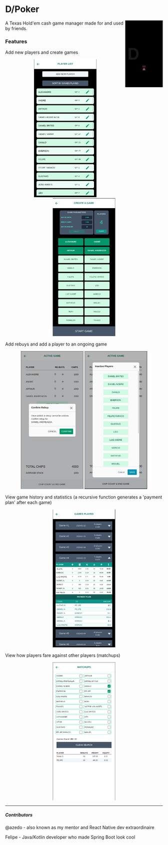 # D/Poker
<img src='./assets/output.gif' alt='animation' style='float:right' width='120'/>

A Texas Hold'em cash game manager made for and used by friends.

### Features

Add new players and create games

<p align="center">
<img src='./assets/players.png' alt='players' width='200' height='440'/>
<img src='./assets/creategame.png' alt='games' width='200' height='440'/>
</p>

Add rebuys and add a player to an ongoing game

<p align="center">
<img src='./assets/rebuy.png' alt='players' width='200' height='440'/>
<img src='./assets/addplayertogame.png' alt='games' width='200' height='440'/>
</p>

View game history and statistics (a recursive function generates a 'payment plan' after each game)
<p align="center">
  <img src='./assets/gamesplayed.png' alt='games' width='200' height='440'/>
</p>

View how players fare against other players (matchups)
<p align="center">
  <img src='./assets/matchups.png' alt='games' width='200' height='440'/>
</p>

---

##### Contributors

@azedo - also known as my mentor and React Native dev extraordinaire

Felipe - Java/Kotlin developer who made Spring Boot look cool